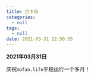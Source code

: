 ```yaml
---
title: 打卡日
categories:
  - null
tags:
  - null
date: 2021-03-31 22:50:55
---
```




**2021年03月31日**

庆祝`mofan.life`平稳运行一个多月！